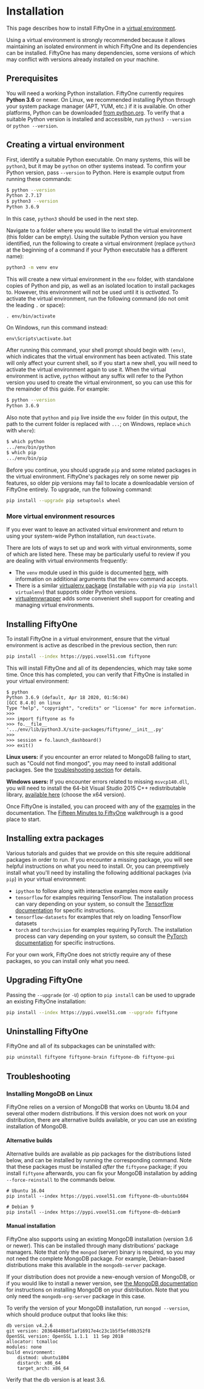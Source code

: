 # Installation

This page describes how to install FiftyOne in a
[virtual environment](https://docs.python.org/3/tutorial/venv.html).

Using a virtual environment is strongly recommended because it allows
maintaining an isolated environment in which FiftyOne and its dependencies can
be installed. FiftyOne has many dependencies, some versions of which may
conflict with versions already installed on your machine.

## Prerequisites

You will need a working Python installation. FiftyOne currently requires
**Python 3.6** or newer. On Linux, we recommended installing Python through
your system package manager (APT, YUM, etc.) if it is available. On other
platforms, Python can be downloaded
[from python.org](https://www.python.org/downloads). To verify that a suitable
Python version is installed and accessible, run `python3 --version` or
`python --version`.

## Creating a virtual environment

First, identify a suitable Python executable. On many systems, this will be
`python3`, but it may be `python` on other systems instead. To confirm your
Python version, pass `--version` to Python. Here is example output from running
these commands:

```sh
$ python --version
Python 2.7.17
$ python3 --version
Python 3.6.9
```

In this case, `python3` should be used in the next step.

Navigate to a folder where you would like to install the virtual environment
(this folder can be empty). Using the suitable Python version you have
identified, run the following to create a virtual environment (replace
`python3` at the beginning of a command if your Python executable has a
different name):

```sh
python3 -m venv env
```

This will create a new virtual environment in the `env` folder, with standalone
copies of Python and pip, as well as an isolated location to install packages
to. However, this environment will not be used until it is _activated_. To
activate the virtual environment, run the following command (do not omit the
leading `.` or space):

```
. env/bin/activate
```

On Windows, run this command instead:

```
env\Scripts\activate.bat
```

After running this command, your shell prompt should begin with `(env)`, which
indicates that the virtual environment has been activated. This state will only
affect your current shell, so if you start a new shell, you will need to
activate the virtual environment again to use it. When the virtual environment
is active, `python` without any suffix will refer to the Python version you
used to create the virtual environment, so you can use this for the remainder
of this guide. For example:

```sh
$ python --version
Python 3.6.9
```

Also note that `python` and `pip` live inside the `env` folder (in this output,
the path to the current folder is replaced with `...`; on Windows, replace
`which` with `where`):

```sh
$ which python
.../env/bin/python
$ which pip
.../env/bin/pip
```

Before you continue, you should upgrade `pip` and some related packages in the
virtual environment. FiftyOne's packages rely on some newer pip features, so
older pip versions may fail to locate a downloadable version of FiftyOne
entirely. To upgrade, run the following command:

```sh
pip install --upgrade pip setuptools wheel
```

### More virtual environment resources

If you ever want to leave an activated virtual environment and return to using
your system-wide Python installation, run `deactivate`.

There are lots of ways to set up and work with virtual environments, some of
which are listed here. These may be particularly useful to review if you are
dealing with virtual environments frequently:

-   The `venv` module used in this guide is documented
    [here](https://docs.python.org/3/library/venv.html), with information on
    additional arguments that the `venv` command accepts.
-   There is a similar
    [virtualenv package](https://pypi.org/project/virtualenv/) (installable
    with `pip` via `pip install virtualenv`) that supports older Python
    versions.
-   [virtualenvwrapper](https://virtualenvwrapper.readthedocs.io/en/latest/)
    adds some convenient shell support for creating and managing virtual
    environments.

## Installing FiftyOne

To install FiftyOne in a virtual environment, ensure that the virtual
environment is active as described in the previous section, then run:

```sh
pip install --index https://pypi.voxel51.com fiftyone
```

This will install FiftyOne and all of its dependencies, which may take some
time. Once this has completed, you can verify that FiftyOne is installed in
your virtual environment:

```
$ python
Python 3.6.9 (default, Apr 18 2020, 01:56:04)
[GCC 8.4.0] on linux
Type "help", "copyright", "credits" or "license" for more information.
>>>
>>> import fiftyone as fo
>>> fo.__file__
'.../env/lib/python3.X/site-packages/fiftyone/__init__.py'
>>>
>>> session = fo.launch_dashboard()
>>> exit()
```

**Linux users:** if you encounter an error related to MongoDB failing to start,
such as "Could not find mongod", you may need to install additional packages.
See the [troubleshooting section](#troubleshooting) for details.

**Windows users:** If you encounter errors related to missing `msvcp140.dll`,
you will need to install the 64-bit Visual Studio 2015 C++ redistributable
library,
[available here](https://www.microsoft.com/en-us/download/details.aspx?id=48145)
(choose the x64 version).

Once FiftyOne is installed, you can proceed with any of the
[examples](examples/index) in the documentation. The
[Fifteen Minutes to FiftyOne](examples/fifteen_to_fiftyone) walkthrough is a
good place to start.

## Installing extra packages

Various tutorials and guides that we provide on this site require additional
packages in order to run. If you encounter a missing package, you will see
helpful instructions on what you need to install. Or, you can preemptively
install what you'll need by installing the following additional packages (via
`pip`) in your virtual environment:

-   `ipython` to follow along with interactive examples more easily
-   `tensorflow` for examples requiring TensorFlow. The installation process
    can vary depending on your system, so consult the
    [Tensorflow documentation](https://www.tensorflow.org/install) for specific
    instructions.
-   `tensorflow-datasets` for examples that rely on loading TensorFlow datasets
-   `torch` and `torchvision` for examples requiring PyTorch. The installation
    process can vary depending on your system, so consult the
    [PyTorch documentation](https://pytorch.org/get-started/locally/) for
    specific instructions.

For your own work, FiftyOne does not strictly require any of these packages, so
you can install only what you need.

## Upgrading FiftyOne

Passing the `--upgrade` (or `-U`) option to `pip install` can be used to
upgrade an existing FiftyOne installation:

```sh
pip install --index https://pypi.voxel51.com --upgrade fiftyone
```

## Uninstalling FiftyOne

FiftyOne and all of its subpackages can be uninstalled with:

```sh
pip uninstall fiftyone fiftyone-brain fiftyone-db fiftyone-gui
```

## Troubleshooting

### Installing MongoDB on Linux

FiftyOne relies on a version of MongoDB that works on Ubuntu 18.04 and several
other modern distributions. If this version does not work on your distribution,
there are alternative builds available, or you can use an existing installation
of MongoDB.

#### Alternative builds

Alternative builds are available as pip packages for the distributions listed
below, and can be installed by running the corresponding command. Note that
these packages must be installed _after_ the `fiftyone` package; if you install
`fiftyone` afterwards, you can fix your MongoDB installation by adding
`--force-reinstall` to the commands below.

```
# Ubuntu 16.04
pip install --index https://pypi.voxel51.com fiftyone-db-ubuntu1604

# Debian 9
pip install --index https://pypi.voxel51.com fiftyone-db-debian9
```

#### Manual installation

FiftyOne also supports using an existing MongoDB installation (version 3.6 or
newer). This can be installed through many distributions' package managers.
Note that only the `mongod` (server) binary is required, so you may not need
the complete MongoDB package. For example, Debian-based distributions make this
available in the `mongodb-server` package.

If your distribution does not provide a new-enough version of MongoDB, or if
you would like to install a newer version, see
[the MongoDB documentation](https://docs.mongodb.com/manual/administration/install-on-linux/)
for instructions on installing MongoDB on your distribution. Note that you only
need the `mongodb-org-server` package in this case.

To verify the version of your MongoDB installation, run `mongod --version`,
which should produce output that looks like this:

```
db version v4.2.6
git version: 20364840b8f1af16917e4c23c1b5f5efd8b352f8
OpenSSL version: OpenSSL 1.1.1  11 Sep 2018
allocator: tcmalloc
modules: none
build environment:
    distmod: ubuntu1804
    distarch: x86_64
    target_arch: x86_64
```

Verify that the db version is at least 3.6.
